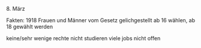 8\. März

Fakten:
1918 Frauen und Männer vom Gesetz gelichgestellt
	ab 16 wählen, ab 18 gewählt werden

keine/sehr wenige rechte
	nicht studieren
	viele jobs nicht offen
	